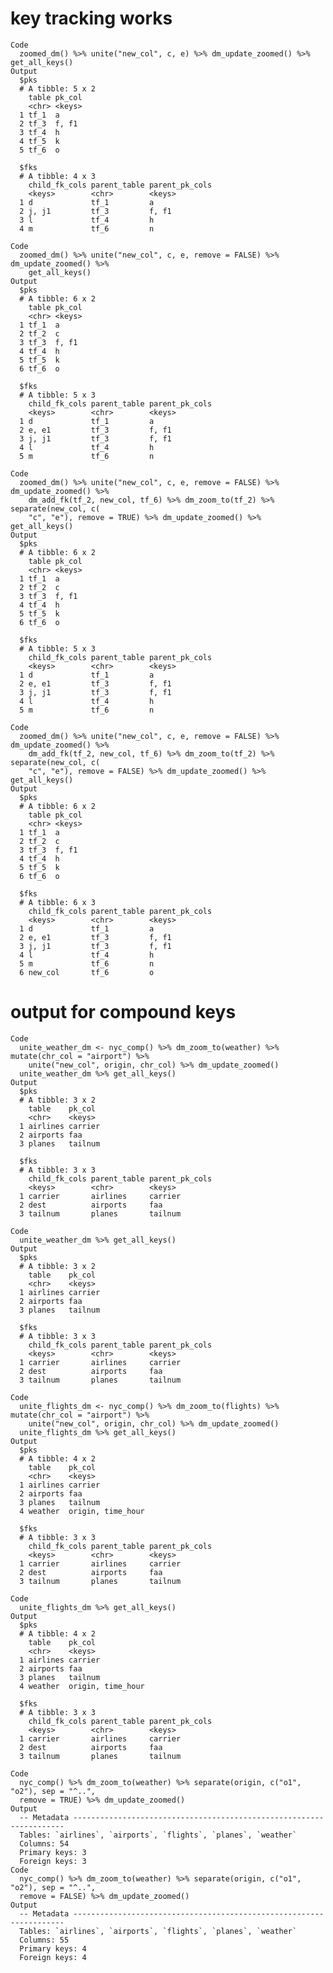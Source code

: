 # key tracking works

    Code
      zoomed_dm() %>% unite("new_col", c, e) %>% dm_update_zoomed() %>% get_all_keys()
    Output
      $pks
      # A tibble: 5 x 2
        table pk_col
        <chr> <keys>
      1 tf_1  a     
      2 tf_3  f, f1 
      3 tf_4  h     
      4 tf_5  k     
      5 tf_6  o     
      
      $fks
      # A tibble: 4 x 3
        child_fk_cols parent_table parent_pk_cols
        <keys>        <chr>        <keys>        
      1 d             tf_1         a             
      2 j, j1         tf_3         f, f1         
      3 l             tf_4         h             
      4 m             tf_6         n             
      
    Code
      zoomed_dm() %>% unite("new_col", c, e, remove = FALSE) %>% dm_update_zoomed() %>%
        get_all_keys()
    Output
      $pks
      # A tibble: 6 x 2
        table pk_col
        <chr> <keys>
      1 tf_1  a     
      2 tf_2  c     
      3 tf_3  f, f1 
      4 tf_4  h     
      5 tf_5  k     
      6 tf_6  o     
      
      $fks
      # A tibble: 5 x 3
        child_fk_cols parent_table parent_pk_cols
        <keys>        <chr>        <keys>        
      1 d             tf_1         a             
      2 e, e1         tf_3         f, f1         
      3 j, j1         tf_3         f, f1         
      4 l             tf_4         h             
      5 m             tf_6         n             
      
    Code
      zoomed_dm() %>% unite("new_col", c, e, remove = FALSE) %>% dm_update_zoomed() %>%
        dm_add_fk(tf_2, new_col, tf_6) %>% dm_zoom_to(tf_2) %>% separate(new_col, c(
        "c", "e"), remove = TRUE) %>% dm_update_zoomed() %>% get_all_keys()
    Output
      $pks
      # A tibble: 6 x 2
        table pk_col
        <chr> <keys>
      1 tf_1  a     
      2 tf_2  c     
      3 tf_3  f, f1 
      4 tf_4  h     
      5 tf_5  k     
      6 tf_6  o     
      
      $fks
      # A tibble: 5 x 3
        child_fk_cols parent_table parent_pk_cols
        <keys>        <chr>        <keys>        
      1 d             tf_1         a             
      2 e, e1         tf_3         f, f1         
      3 j, j1         tf_3         f, f1         
      4 l             tf_4         h             
      5 m             tf_6         n             
      
    Code
      zoomed_dm() %>% unite("new_col", c, e, remove = FALSE) %>% dm_update_zoomed() %>%
        dm_add_fk(tf_2, new_col, tf_6) %>% dm_zoom_to(tf_2) %>% separate(new_col, c(
        "c", "e"), remove = FALSE) %>% dm_update_zoomed() %>% get_all_keys()
    Output
      $pks
      # A tibble: 6 x 2
        table pk_col
        <chr> <keys>
      1 tf_1  a     
      2 tf_2  c     
      3 tf_3  f, f1 
      4 tf_4  h     
      5 tf_5  k     
      6 tf_6  o     
      
      $fks
      # A tibble: 6 x 3
        child_fk_cols parent_table parent_pk_cols
        <keys>        <chr>        <keys>        
      1 d             tf_1         a             
      2 e, e1         tf_3         f, f1         
      3 j, j1         tf_3         f, f1         
      4 l             tf_4         h             
      5 m             tf_6         n             
      6 new_col       tf_6         o             
      

# output for compound keys

    Code
      unite_weather_dm <- nyc_comp() %>% dm_zoom_to(weather) %>% mutate(chr_col = "airport") %>%
        unite("new_col", origin, chr_col) %>% dm_update_zoomed()
      unite_weather_dm %>% get_all_keys()
    Output
      $pks
      # A tibble: 3 x 2
        table    pk_col 
        <chr>    <keys> 
      1 airlines carrier
      2 airports faa    
      3 planes   tailnum
      
      $fks
      # A tibble: 3 x 3
        child_fk_cols parent_table parent_pk_cols
        <keys>        <chr>        <keys>        
      1 carrier       airlines     carrier       
      2 dest          airports     faa           
      3 tailnum       planes       tailnum       
      
    Code
      unite_weather_dm %>% get_all_keys()
    Output
      $pks
      # A tibble: 3 x 2
        table    pk_col 
        <chr>    <keys> 
      1 airlines carrier
      2 airports faa    
      3 planes   tailnum
      
      $fks
      # A tibble: 3 x 3
        child_fk_cols parent_table parent_pk_cols
        <keys>        <chr>        <keys>        
      1 carrier       airlines     carrier       
      2 dest          airports     faa           
      3 tailnum       planes       tailnum       
      
    Code
      unite_flights_dm <- nyc_comp() %>% dm_zoom_to(flights) %>% mutate(chr_col = "airport") %>%
        unite("new_col", origin, chr_col) %>% dm_update_zoomed()
      unite_flights_dm %>% get_all_keys()
    Output
      $pks
      # A tibble: 4 x 2
        table    pk_col           
        <chr>    <keys>           
      1 airlines carrier          
      2 airports faa              
      3 planes   tailnum          
      4 weather  origin, time_hour
      
      $fks
      # A tibble: 3 x 3
        child_fk_cols parent_table parent_pk_cols
        <keys>        <chr>        <keys>        
      1 carrier       airlines     carrier       
      2 dest          airports     faa           
      3 tailnum       planes       tailnum       
      
    Code
      unite_flights_dm %>% get_all_keys()
    Output
      $pks
      # A tibble: 4 x 2
        table    pk_col           
        <chr>    <keys>           
      1 airlines carrier          
      2 airports faa              
      3 planes   tailnum          
      4 weather  origin, time_hour
      
      $fks
      # A tibble: 3 x 3
        child_fk_cols parent_table parent_pk_cols
        <keys>        <chr>        <keys>        
      1 carrier       airlines     carrier       
      2 dest          airports     faa           
      3 tailnum       planes       tailnum       
      
    Code
      nyc_comp() %>% dm_zoom_to(weather) %>% separate(origin, c("o1", "o2"), sep = "^..",
      remove = TRUE) %>% dm_update_zoomed()
    Output
      -- Metadata --------------------------------------------------------------------
      Tables: `airlines`, `airports`, `flights`, `planes`, `weather`
      Columns: 54
      Primary keys: 3
      Foreign keys: 3
    Code
      nyc_comp() %>% dm_zoom_to(weather) %>% separate(origin, c("o1", "o2"), sep = "^..",
      remove = FALSE) %>% dm_update_zoomed()
    Output
      -- Metadata --------------------------------------------------------------------
      Tables: `airlines`, `airports`, `flights`, `planes`, `weather`
      Columns: 55
      Primary keys: 4
      Foreign keys: 4

